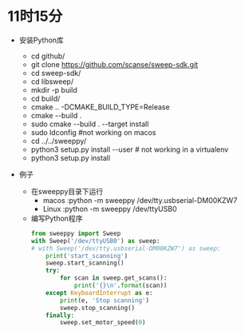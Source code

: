 # 11时15分
- 安装Python库
    - cd github/
    - git clone https://github.com/scanse/sweep-sdk.git
    - cd sweep-sdk/
    - cd libsweep/
    - mkdir -p build
    - cd build/
    - cmake .. -DCMAKE_BUILD_TYPE=Release
    - cmake --build .
    - sudo cmake --build . --target install
    - sudo ldconfig #not working on macos
    - cd ../../sweeppy/
    - python3 setup.py install --user # not working in a  virtualenv
    - python3 setup.py install
    
- 例子
    - 在sweeppy目录下运行 
        - macos :python -m sweeppy /dev/tty.usbserial-DM00KZW7
        - Linux :python -m sweeppy /dev/ttyUSB0
    - 编写Python程序
        ```python
        from sweeppy import Sweep
        with Sweep('/dev/ttyUSB0') as sweep:
        # with Sweep('/dev/tty.usbserial-DM00KZW7') as sweep:
            print('start_scanning')
            sweep.start_scanning()
            try:
                for scan in sweep.get_scans():
                    print('{}\n'.format(scan))
            except KeyboardInterrupt as e:
                print(e, 'Stop scanning')
                sweep.stop_scanning()
            finally:
                sweep.set_motor_speed(0)
        ```